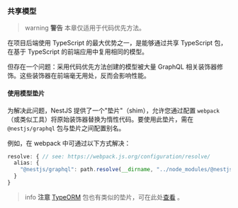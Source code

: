### 共享模型

> warning **警告** 本章仅适用于代码优先方法。

在项目后端使用 TypeScript 的最大优势之一，是能够通过共享 TypeScript 包，在基于 TypeScript 的前端应用中复用相同的模型。

但存在一个问题：采用代码优先方法创建的模型被大量 GraphQL 相关装饰器修饰。这些装饰器在前端毫无用处，反而会影响性能。

#### 使用模型垫片

为解决此问题，NestJS 提供了一个"垫片"（shim），允许您通过配置 `webpack`（或类似工具）将原始装饰器替换为惰性代码。要使用此垫片，需在 `@nestjs/graphql` 包与垫片之间配置别名。

例如，在 webpack 中可通过以下方式解决：

```typescript
resolve: { // see: https://webpack.js.org/configuration/resolve/
  alias: {
    "@nestjs/graphql": path.resolve(__dirname, "../node_modules/@nestjs/graphql/dist/extra/graphql-model-shim")
  }
}
```

> info **注意** [TypeORM](/techniques/sql) 包也有类似的垫片，可在此处[查看](https://github.com/typeorm/typeorm/blob/master/extra/typeorm-model-shim.js) 。
